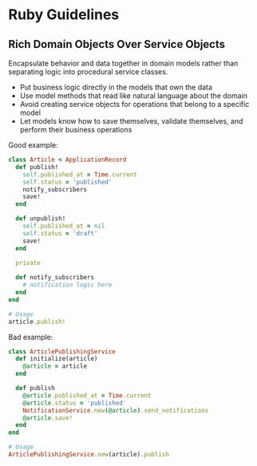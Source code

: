 # Ruby Guidelines

## Rich Domain Objects Over Service Objects
Encapsulate behavior and data together in domain models rather than separating logic into procedural service classes.

* Put business logic directly in the models that own the data
* Use model methods that read like natural language about the domain
* Avoid creating service objects for operations that belong to a specific model
* Let models know how to save themselves, validate themselves, and perform their business operations

Good example:
```ruby
class Article < ApplicationRecord
  def publish!
    self.published_at = Time.current
    self.status = 'published'
    notify_subscribers
    save!
  end

  def unpublish!
    self.published_at = nil
    self.status = 'draft'
    save!
  end

  private
  
  def notify_subscribers
    # notification logic here
  end
end

# Usage
article.publish!
```

Bad example:
```ruby
class ArticlePublishingService
  def initialize(article)
    @article = article
  end

  def publish
    @article.published_at = Time.current
    @article.status = 'published'
    NotificationService.new(@article).send_notifications
    @article.save!
  end
end

# Usage
ArticlePublishingService.new(article).publish
```